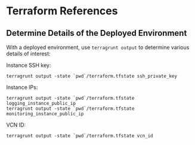 # Terraform References

## Determine Details of the Deployed Environment

With a deployed environment, use ```terragrunt output``` to determine various details of interest:

Instance SSH key:

```
terragrunt output -state `pwd`/terraform.tfstate ssh_private_key
```

Instance IPs:

```
terragrunt output -state `pwd`/terraform.tfstate logging_instance_public_ip
terragrunt output -state `pwd`/terraform.tfstate monitoring_instance_public_ip
```

VCN ID:

```
terragrunt output -state `pwd`/terraform.tfstate vcn_id
```



